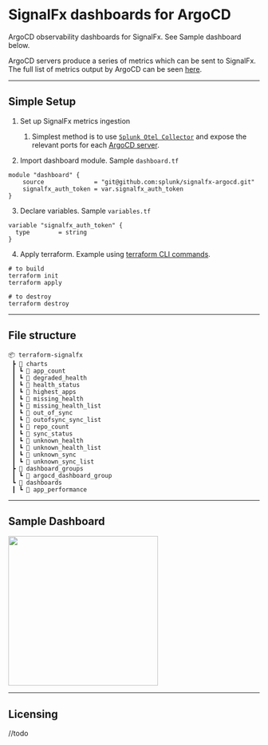# SignalFx dashboards for ArgoCD
ArgoCD observability dashboards for SignalFx. See Sample dashboard below.

ArgoCD servers produce a series of metrics which can be sent to SignalFx. The full list of metrics output by ArgoCD can be seen [here](https://argo-cd.readthedocs.io/en/stable/operator-manual/metrics/).

***
## Simple Setup
1. Set up SignalFx metrics ingestion
    1. Simplest method is to use [`Splunk Otel Collector`](https://github.com/signalfx/splunk-otel-collector) and expose the relevant ports for each [ArgoCD server](https://argo-cd.readthedocs.io/en/stable/operator-manual/metrics/).

2. Import dashboard module. Sample `dashboard.tf`
```
module "dashboard" {
    source              = "git@github.com:splunk/signalfx-argocd.git"
    signalfx_auth_token = var.signalfx_auth_token
}
```
3. Declare variables. Sample `variables.tf`
```
variable "signalfx_auth_token" {
  type        = string
}
```
4. Apply terraform. Example using [terraform CLI commands](https://www.terraform.io/cli).
```
# to build
terraform init
terraform apply

# to destroy
terraform destroy
```
***
## File structure
```
📦 terraform-signalfx
 ┣ 📂 charts
 ┃ ┗ 📂 app_count
 ┃ ┗ 📂 degraded_health
 ┃ ┗ 📂 health_status
 ┃ ┗ 📂 highest_apps
 ┃ ┗ 📂 missing_health
 ┃ ┗ 📂 missing_health_list
 ┃ ┗ 📂 out_of_sync
 ┃ ┗ 📂 outofsync_sync_list
 ┃ ┗ 📂 repo_count
 ┃ ┗ 📂 sync_status
 ┃ ┗ 📂 unknown_health
 ┃ ┗ 📂 unknown_health_list
 ┃ ┗ 📂 unknown_sync
 ┃ ┗ 📂 unknown_sync_list
 ┣ 📂 dashboard_groups
 ┃ ┗ 📂 argocd_dashboard_group
 ┗ 📂 dashboards
 ┃ ┗ 📂 app_performance
```
***

## Sample Dashboard
<img src="https://imgur.com/a/4lz6NrZ" width="300">

***
## Licensing
//todo
